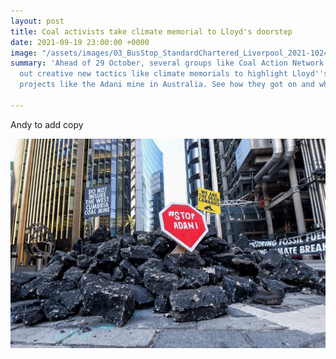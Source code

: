 ```yaml
---
layout: post
title: Coal activists take climate memorial to Lloyd's doorstep
date: 2021-09-19 23:00:00 +0000
image: "/assets/images/03_BusStop_StandardChartered_Liverpool_2021-1024x768.jpeg"
summary: 'Ahead of 29 October, several groups like Coal Action Network have been testing
  out creative new tactics like climate memorials to highlight Lloyd''s role insuring
  projects like the Adani mine in Australia. See how they got on and what they learnt. '

---
```

Andy to add copy

![](/assets/images/23-04-21-lloyds-london-coal-protest-gareth-morris-08.jpg)